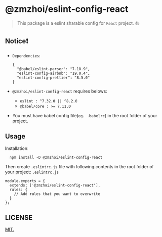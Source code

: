 # @zmzhoi/eslint-config-react

> This package is a eslint sharable config for `React` project. 👍

## Notice❗️

- `Dependencies`:
  ```
  {
    "@babel/eslint-parser": "7.18.9",
    "eslint-config-airbnb": "19.0.4",
    "eslint-config-prettier": "8.5.0"
  }
  ```

- `@zmzhoi/eslint-config-react` requires belows:
  - `eslint : ^7.32.0 || ^8.2.0`
  - `@babel/core : >= 7.11.0`

- You must have babel config file(`eg. .babelrc`) in the root folder of your project.
  
## Usage

Installation:

```
  npm install -D @zmzhoi/eslint-config-react
```

Then create `.eslintrc.js` file with following contents in the root folder of your project:
`.eslintrc.js`

```
module.exports = {
  extends: ['@zmzhoi/eslint-config-react'],
  rules: {
    // Add rules that you want to overwrite
  }
};
```

## LICENSE

[MIT.](LICENSE)
